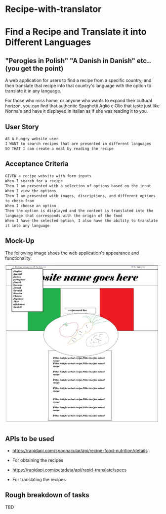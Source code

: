 # Recipe-with-translator

# Find a Recipe and Translate it into Different Languages 
 

## "Perogies in Polish" "A Danish in Danish" etc.. (you get the point)
A web application for users to find a recipe from a specific country, and then translate that recipe into that country's language with the option to translate it in any language. 

For those who miss home, or anyone who wants to expand their cultural horizon, you can find that authentic Spaghetti Aglio e Olio that taste just like Nonna's and have it displayed in Italian as if she was reading it to you. 


## User Story
```
AS A hungry website user
I WANT to search recipes that are presented in different languages 
SO THAT I can create a meal by reading the recipe
```

## Acceptance Criteria
```
GIVEN a recipe website with form inputs
When I search for a recipe
Then I am presented with a selection of options based on the input
When I view the options
Then I am presented with images, discriptions, and different options to chose from
When I choose an option
Then the option is displayed and the content is translated into the language that corresponds with the origin of the food
When I have the selected option, I also have the ability to translate it into any language
```
## Mock-Up

The following image shoes the web application's appearance and functionality:

<img src="assets/images/mockup.JPG"> 

## APIs to be used

* https://rapidapi.com/spoonacular/api/recipe-food-nutrition/details

* For obtaining the recipes

* https://rapidapi.com/petadata/api/rapid-translate/specs
 
* For translating the recipes

## Rough breakdown of tasks 

TBD
